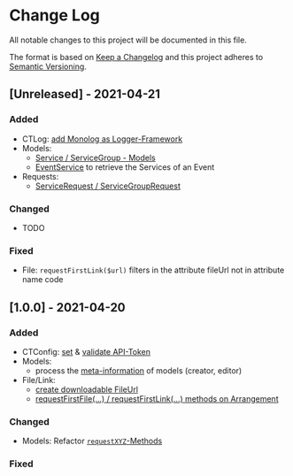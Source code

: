 # Change Log

All notable changes to this project will be documented in this file.

The format is based on [Keep a Changelog](http://keepachangelog.com/)
and this project adheres to [Semantic Versioning](http://semver.org/).

## [Unreleased] - 2021-04-21

### Added

- CTLog: [add Monolog as Logger-Framework](https://github.com/5pm-HDH/churchtools-api/issues/25)
- Models:
  - [Service / ServiceGroup - Models](https://github.com/5pm-HDH/churchtools-api/issues/23)
  - [EventService](https://github.com/5pm-HDH/churchtools-api/issues/23) to retrieve the Services of an Event
- Requests:
  - [ServiceRequest / ServiceGroupRequest](https://github.com/5pm-HDH/churchtools-api/issues/23)
  
### Changed

- TODO

### Fixed
- File: `requestFirstLink($url)` filters in the attribute fileUrl not in attribute name code

## [1.0.0] - 2021-04-20

### Added

- CTConfig: [set](https://github.com/5pm-HDH/churchtools-api/issues/4)
  & [validate API-Token](https://github.com/5pm-HDH/churchtools-api/issues/1)
- Models:
    - process the [meta-information](https://github.com/5pm-HDH/churchtools-api/issues/10) of models (creator, editor)
- File/Link:
    - [create downloadable FileUrl](https://github.com/5pm-HDH/churchtools-api/issues/6)
    - [requestFirstFile(...) / requestFirstLink(...) methods on Arrangement](https://github.com/5pm-HDH/churchtools-api/issues/13)

### Changed

- Models: Refactor [`requestXYZ`-Methods](https://github.com/5pm-HDH/churchtools-api/issues/16)

### Fixed


